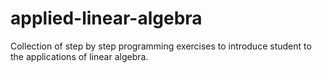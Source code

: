 # applied-linear-algebra
Collection of step by step programming exercises to introduce student to the applications of linear algebra.
